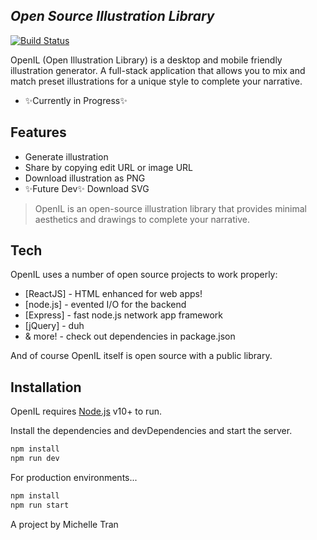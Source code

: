 ## _Open Source Illustration Library_

[![Build Status](https://travis-ci.org/joemccann/dillinger.svg?branch=master)](https://travis-ci.org/joemccann/dillinger)

OpenIL (Open Illustration Library) is a desktop and mobile friendly illustration generator. A full-stack application that allows you to mix and match preset illustrations for a unique style to complete your narrative.

- ✨Currently in Progress✨

## Features

- Generate illustration
- Share by copying edit URL or image URL
- Download illustration as PNG
- ✨Future Dev✨ Download SVG


> OpenIL is an open-source illustration library
> that provides minimal aesthetics and drawings 
> to complete your narrative.

## Tech

OpenIL uses a number of open source projects to work properly:

- [ReactJS] - HTML enhanced for web apps!
- [node.js] - evented I/O for the backend
- [Express] - fast node.js network app framework
- [jQuery] - duh
- & more! - check out dependencies in package.json

And of course OpenIL itself is open source with a public library.

## Installation

OpenIL requires [Node.js](https://nodejs.org/) v10+ to run.

Install the dependencies and devDependencies and start the server.

```sh
npm install
npm run dev
```

For production environments...

```sh
npm install 
npm run start
```

A project by Michelle Tran
